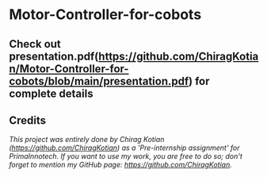 # Motor-Controller-for-cobots


## Check out presentation.pdf(https://github.com/ChiragKotian/Motor-Controller-for-cobots/blob/main/presentation.pdf) for complete details


## Credits

_This project was entirely done by Chirag Kotian (https://github.com/ChiragKotian) as a 'Pre-internship assignment' for PrimaInnotech. If you want to use my work, you are free to do so; don't forget to mention my GitHub page: https://github.com/ChiragKotian._
